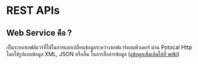 # REST APIs

## Web Service คือ ?

เป็นระบบซอฟต์แวร์ที่ใช้ในการแลกเปลี่ยนข้อมูลระหว่างซอฟแวร์คอมพิวเตอร์ ผ่าน Potocal Http โดยใช้รูปแบบข้อมูล XML, JSON หรืออื่น ในการสื่อสารข้อมูล ([ดูข้อมูลเพิ่มเติมได้ที่ wiki](https://en.wikipedia.org/wiki/Web_service))